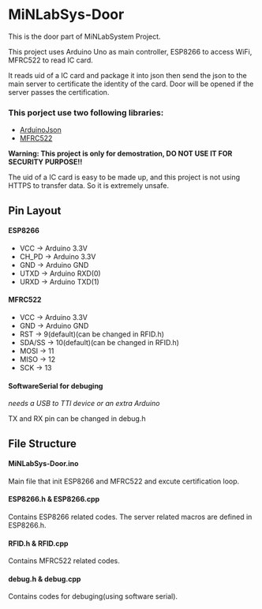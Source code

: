 # MiNLabSys-Door

This is the door part of MiNLabSystem Project.

This project uses Arduino Uno as main controller, ESP8266 to access WiFi, MFRC522 to read IC card.

It reads uid of a IC card and package it into json then send the json to the main server to certificate the identity of the card. Door will be opened if the server passes the certification. 

### This porject use two following libraries:

- [ArduinoJson](https://github.com/bblanchon/ArduinoJson)
- [MFRC522](https://github.com/miguelbalboa/rfid)

**Warning: This project is only for demostration, DO NOT USE IT FOR SECURITY PURPOSE!!**

The uid of a IC card is easy to be made up, and this project is not using HTTPS to transfer data. So it is extremely unsafe.

## Pin Layout

#### ESP8266

- VCC -> Arduino 3.3V
- CH_PD -> Arduino 3.3V
- GND -> Arduino GND
- UTXD -> Arduino RXD(0)
- URXD -> Arduino TXD(1)

#### MFRC522

- VCC -> Arduino 3.3V
- GND -> Arduino GND
- RST -> 9(default)(can be changed in RFID.h)
- SDA/SS -> 10(default)(can be changed in RFID.h)
- MOSI -> 11
- MISO -> 12
- SCK -> 13

#### SoftwareSerial for debuging

*needs a USB to TTl device or an extra Arduino*

TX and RX pin can be changed in debug.h

## File Structure

#### MiNLabSys-Door.ino

Main file that init ESP8266 and MFRC522 and excute certification loop.

#### ESP8266.h & ESP8266.cpp

Contains ESP8266 related codes.
The server related macros are defined in ESP8266.h.

#### RFID.h & RFID.cpp

Contains MFRC522 related codes.

#### debug.h & debug.cpp

Contains codes for debuging(using software serial).